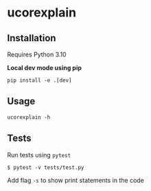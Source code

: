 # ucorexplain


## Installation

Requires Python 3.10

**Local dev mode using pip**

```shell
pip install -e .[dev]
```

## Usage

```shell
ucorexplain -h
```

## Tests

Run tests using `pytest`

```shell
$ pytest -v tests/test.py
```

Add flag `-s` to show print statements in the code
